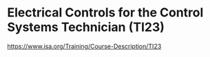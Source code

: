# Electrical Controls for the Control Systems Technician (TI23)

https://www.isa.org/Training/Course-Description/TI23